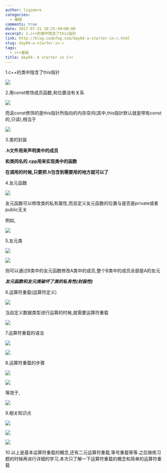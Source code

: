 ```yaml
---
author: liqimore
categories:
  - 编程
comments: true
date: 2017-07-31 10:25:49+00:00
excerpt: 1.c++的类中隐含了this指针
link: http://blog.codefog.com/day04-a-starter-in-c.html
slug: day04-a-starter-in-c
tags:
  - c++基础
title: day04- A starter in C++
---
```



1.c++的类中隐含了this指针

![](https://static.codefog.com/qiniu/old/2017/07/30a8bb909ef8900bcd2a60c875fa2290.png)

2.用const修饰成员函数,和位置没有关系

![](https://static.codefog.com/qiniu/old/2017/07/870f9510e407ce3f515c893f883eaa71.png)

而且const修饰的是this指针所指向的内存空间(其中,this指针默认就是带有const的,只读),相当于

![](https://static.codefog.com/qiniu/old/2017/07/0624add1aed64cd12d0ed2496321d32e.png)

3.类的封装

**.h文件用来声明类中的成员**

**和类同名的.cpp用来实现类中的函数**

**在调用的时候,只要把.h包含到需要用的地方就可以了**

4.友元函数

![](https://static.codefog.com/qiniu/old/2017/07/a193f1c3ac371f93fa3c4d20ef6b4c79.png)

友元函数可以修改类的私有属性,而且定义友元函数的位置与是否是private或者public无关

例如,

![](https://static.codefog.com/qiniu/old/2017/07/66b0b1a19d17f016f3b91d16913b38b8.png)

5.友元类

![](https://static.codefog.com/qiniu/old/2017/07/c9c4e8724d70dd2364912658e374d3e5.png)

![](https://static.codefog.com/qiniu/old/2017/07/9db9f74747b64875cf0b9c949eb07786.png)

则可以通过B类中的友元函数修改A类中的成员,整个B类中的成员全部是A的友元

_**友元函数和友元类破坏了类的私有性(封装性)**_

6.运算符重载(运算符定义)

![](https://static.codefog.com/qiniu/old/2017/07/342c4695e340b8b1dbc7a10220a68ed3.png)

当自定义数据类型进行运算的时候,就需要运算符重载

![](https://static.codefog.com/qiniu/old/2017/07/ab1dc31d3ad21f9c10f8a3db0c0c4268.png)

7.运算符重载的语法

![](https://static.codefog.com/qiniu/old/2017/07/0bc269d68e9141d7750976763bd29110.png)

![](https://static.codefog.com/qiniu/old/2017/07/f35f6f693a5c9d0476e5b9981bb0f9fd.png)

8.运算符重载的步骤

![](https://static.codefog.com/qiniu/old/2017/07/2f4137726ae7faf03a2f8cbaf8914a90.png)

![](https://static.codefog.com/qiniu/old/2017/07/923447f39d872b37bf69fdb23e953f27.png)

等效于,

![](https://static.codefog.com/qiniu/old/2017/07/51dbfd2e103795d3951320ce6179c9ea.png)

9.相关知识点

![](https://static.codefog.com/qiniu/old/2017/07/e245bd9a6308846b35e59e8a6575e065.png)

![](https://static.codefog.com/qiniu/old/2017/07/dfe5cb43830da1c284f44960ea77ec29.png)

![](https://static.codefog.com/qiniu/old/2017/07/380d2ce79b73aae81a8fa5777d416892.png)

10.以上是基本运算符重载的概念,还有二元运算符重载,等号重载等等.之后做练习题的时候再进行详细的学习,本次只了解一下运算符重载的概念和简单的运算符重载